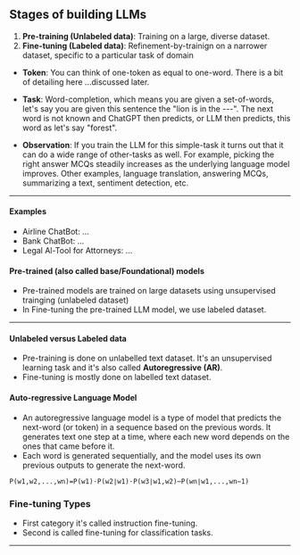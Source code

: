 ## Stages of building LLMs
1. __Pre-training (Unlabeled data)__: Training on a large, diverse dataset. 
2. __Fine-tuning (Labeled data)__: Refinement-by-trainign on a narrower dataset, specific to a particular task of domain

* __Token__: You can think of one-token as equal to one-word. There is a bit of detailing here ...discussed later.

* __Task__: Word-completion, which means you are given a set-of-words, let's say you are given this sentence the "lion is in the ---". The next word is not known and ChatGPT then predicts, or LLM then predicts, this word as let's say "forest".

* __Observation__: If you train the LLM for this simple-task it turns out that it can do a wide range of other-tasks as well. For example, picking the right answer MCQs steadily increases as the underlying language model improves. Other examples, language translation, answering MCQs, summarizing a text, sentiment detection, etc. 

***

#### Examples
* Airline ChatBot: ...
* Bank ChatBot: ...
* Legal Al-Tool for Attorneys: ...

#### Pre-trained (also called base/Foundational) models
* Pre-trained models are trained on large datasets using unsupervised trainging (unlabeled dataset)
* In Fine-tuning the pre-trained LLM model, we use labeled dataset.

***

#### Unlabeled versus Labeled data
* Pre-training is done on unlabelled text dataset. It's an unsupervised learning task and it's also called __Autoregressive (AR)__.
* Fine-tuning is mostly done on labelled text dataset. 

#### Auto-regressive Language Model
* An autoregressive language model is a type of model that predicts the next-word (or token) in a sequence based on the previous words. It generates text one step at a time, where each new word depends on the ones that came before it.
* Each word is generated sequentially, and the model uses its own previous outputs to generate the next-word.
```
P(w1,w2,...,wn)=P(w1)⋅P(w2∣w1)⋅P(w3∣w1,w2)⋯P(wn∣w1,...,wn−1)
```

### Fine-tuning Types
* First category it's called instruction fine-tuning.
* Second is called fine-tuning for classification tasks.

***
